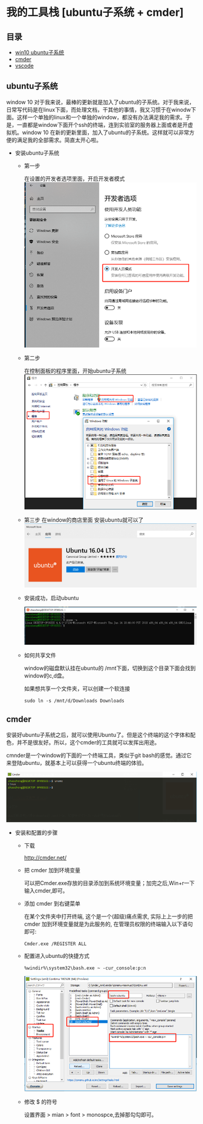 # 我的工具栈 [ubuntu子系统 + cmder] 

## 目录

* [win10 ubuntu子系统](#ubuntu子系统)
* [cmder](#cmder)
* [vscode](#vscode)

## ubuntu子系统

window 10 对于我来说，最棒的更新就是加入了ubuntu的子系统。对于我来说，日常写代码是在linux下面，而处理文档，干其他的事情，我又习惯于在winodw下面。这样一个单独的linux和一个单独的window，都没有办法满足我的需求。于是，一直都是window下面开个ssh的终端，连到实验室的服务器上面或者是开虚拟机。window 10 在新的更新里面，加入了ubuntu的子系统。这样就可以非常方便的满足我的全部需求。简直太开心啦。

* 安装ubuntu子系统

    * 第一步

        在设置的开发者选项里面，开启开发者模式 
        ![tu](../pic/工具栈_1.png)

    * 第二步

        在控制面板的程序里面，开始ubuntu子系统
        ![tu](../pic/工具栈_2.png)

    * 第三步
        在window的商店里面 安装ubuntu就可以了
        ![tu](../pic/工具栈_3.png)
    
    * 安装成功，启动ubuntu

        ![tu](../pic/工具栈_4.png)

    * 如何共享文件

        window的磁盘默认挂在ubuntu的 /mnt下面，切换到这个目录下面会找到window的c,d盘。

        如果想共享一个文件夹，可以创建一个软连接
        ```
        sudo ln -s /mnt/d/Downloads Downloads
        ```

## cmder

安装好ubuntu子系统之后，就可以使用Ubuntu了。但是这个终端的这个字体和配色，并不是很友好。所以，这个cmder的工具就可以发挥出用途。

cmnder是一个window的下面的一个终端工具，类似于git bash的感觉。通过它来登陆ubuntu，就基本上可以获得一个ubuntu终端的体验。

![tu](../pic/工具栈_5.png)

* 安装和配置的步骤

    * 下载
    
        http://cmder.net/
    
    * 把 cmder 加到环境变量

        可以把Cmder.exe存放的目录添加到系统环境变量；加完之后,Win+r一下输入cmder,即可。

    * 添加 cmder 到右键菜单

        在某个文件夹中打开终端, 这个是一个(超级)痛点需求, 实际上上一步的把 cmder 加到环境变量就是为此服务的, 在管理员权限的终端输入以下语句即可:

        ```
        Cmder.exe /REGISTER ALL
        ```

    * 配置进入ubuntu的快捷方式
        ```
        %windir%\system32\bash.exe ~ -cur_console:p:n
        ```

        ![tu](../pic/工具栈_6.png)

    * 修改 $ 的符号

        设置界面 > mian > font > monospce,去掉那勾勾即可。